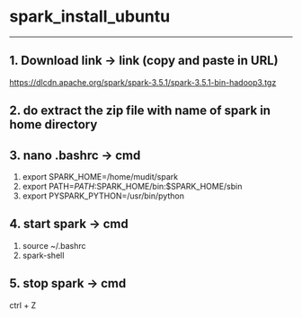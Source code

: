 # spark_install_ubuntu
********************************************************

## 1. Download link ->  link (copy and paste in URL)

https://dlcdn.apache.org/spark/spark-3.5.1/spark-3.5.1-bin-hadoop3.tgz


## 2. do extract the zip file with name of spark in home directory 


## 3. nano .bashrc -> cmd

1. export SPARK_HOME=/home/mudit/spark
2. export PATH=$PATH:$SPARK_HOME/bin:$SPARK_HOME/sbin
3. export PYSPARK_PYTHON=/usr/bin/python


## 4. start spark -> cmd
1. source ~/.bashrc
2. spark-shell

## 5. stop spark -> cmd
ctrl + Z


